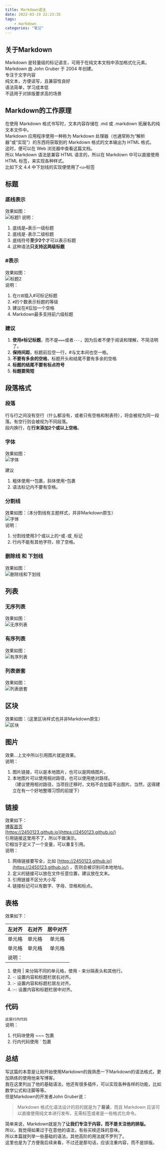 ```yaml
---
title: Markdown语法
date: 2022-03-19 22:23:35
tags:
    - markdown
categories: "笔记"
---
```

## 关于Markdown

Markdown 是轻量级的标记语言，可用于在纯文本文档中添加格式化元素。  
Markdown 由 John Gruber 于 2004 年创建。  
专注于文字内容  
纯文本，方便读写，且兼容性良好  
语法简单，学习成本低  
不适用于对排版要求高的场景

## Markdown的工作原理

在使用 Markdown 格式书写时，文本内容存储在 .md 或 .markdown 拓展名的纯文本文件中。  
Markdown 应用程序使用一种称为 Markdown 处理器（也通常称为“解析器”或“实现”）的东西将获取到的 Markdown 格式的文本输出为 HTML 格式。  
这时，便可以在 Web 浏览器中查看这篇文档。  
所以 Markdown 语法是兼容 HTML 语言的，所以在 Markdown 中可以直接使用 HTML 标签，来实现各种样式。  
比如下文 4.4 中下划线的实现便使用了`<u>`标签

## 标题

### 底线表示


效果如图：  
![标题1](../images/Markdown语法/标题1.png)
说明：

1.  底线是`=`表示一级标题
2.  底线是`-`表示二级标题
3.  底线符号**至少2个**才可以表示标题
4.  这种语法**只支持这两级标题**

### #表示


效果如图：  
![标题2](../images/Markdown语法/标题2.png)  
说明：

1.  在`行首`插入#可标记标题
2.  `#`的个数表示标题的等级
3.  建议在#后加一个空格
4.  Markdown最多支持前六级标题

### 建议

1.  **使用`#`标记标题**，而不是`===`或者`---`，因为后者不便于阅读和理解，不简洁明了。
2.  **保持间距**，标题前后空一行，#与文本间也空一格。
3.  **不要有多余的空格**，标题开头和结尾不要有多余的空格
4.  **标题的结尾不要有标点符号**
5.  **标题要简短**

## 段落格式

### 段落

行与行之间没有空行（什么都没有，或者只有空格和制表符），将会被视为同一段落。有空行则会被视为不同段落。  
段内换行，在**行末添加2个或以上空格**。

### 字体


效果如图：  
![字体](../images/Markdown语法/字体.png)

建议

1.  粗体使用`**`包裹，斜体使用`*`包裹
2.  语法标记内不要有空格。

### 分割线


效果如图：（本分割线有主题样式，并非Markdown原生）  
![字体](../images/Markdown语法/分割线.png)  
说明：

1.  分割线使用3个或以上的`*`或`-`或`_`标记
2.  行内不能有其他字符，除了空格。

### 删除线 和 下划线


效果如图：  
![删除线和下划线](../images/Markdown语法/删除线和下划线.png)

## 列表

### 无序列表


效果如图：  
![无序列表](../images/Markdown语法/无序列表.png)

### 有序列表


效果如图：  
![有序列表](../images/Markdown语法/有序列表.png)

### 列表嵌套


效果如图：  
![列表嵌套](../images/Markdown语法/列表嵌套.png)

## 区块


效果如图：（这里区块样式也并非Markdown原生）  
![区块](../images/Markdown语法/区块.png)

## 图片


效果…上文中所以引用图片就是效果。  
说明：

1.  图片链接，可以是本地图片，也可以是网络图片。
2.  本地图片可以使用相对路径，也可以使用绝对路径。  
    （建议使用相对路径，当项目迁移时，文档不会加载不出图片。当然，这得建立在有一个好地整理习惯的前提下）

## 链接


效果如下：  
[博客首页](https://2450123.github.io/)  
[https://2450123.github.io](https://2450123.github.io/)  
引用链接这里用不了，所以不做演示。  
它相当于定义了一个变量，可以重复引用。  
说明：

1.  网络链接要写全，比如 [https://2450123.github.io](https://2450123.github.io/) ，否则会被识别问本地地址。
2.  定义的链接可以放在文件任意位置，建议放在文末。
3.  引用链接不区分大小写
4.  链接标记可以有数字、字母、空格和标点。

## 表格

效果如下：

| 左对齐 | 右对齐 | 居中对齐 |
| :-- | --: | :-: |
| 单元格 | 单元格 | 单元格 |
| 单元格 | 单元格 | 单元格 |
| 说明： |  |  |

1.  使用 | 来分隔不同的单元格，使用 - 来分隔表头和其他行。
2.  \-: 设置内容和标题栏居右对齐。
3.  :- 设置内容和标题栏居左对齐。
4.  :-: 设置内容和标题栏居中对齐。

## 代码

`这是行内代码`  
说明：

1.  代码块使用 ~~~ 包裹
2.  行内代码使用 \` 包裹

## 总结

写这篇的本意是让刚开始使用Markdown的我熟悉一下Markdown的语法格式，更加熟练的使用他来写博客。  
我在这里列出了他的基础语法，他还有很多插件，可以实现各种各样的功能，比如数学公式和注脚等等。  
但是Markdown的开发者John Gruber说：

> Markdown 格式化语法设计的目的就是为了**易读**，而且 Markdown 应该可以直接使用纯文本进行发布，无需标签或者是一些格式化命令。

简单来说，Markdown就是为了**让我们专注于内容，而不是关注他的排版。**  
所以，我觉得如果过于在意他的语法，有些买椟还珠的意味。  
所以本篇就列举一些基础的语法，其他高阶的用法就不罗列了。  
这里也是为了方便我后续来看，不过还是那句话，应该注重内容，而不是排版。
